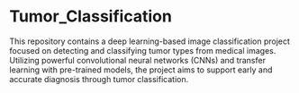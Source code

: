 # Tumor_Classification
This repository contains a deep learning-based image classification project focused on detecting and classifying tumor types from medical images. Utilizing powerful convolutional neural networks (CNNs) and transfer learning with pre-trained models, the project aims to support early and accurate diagnosis through tumor classification.
